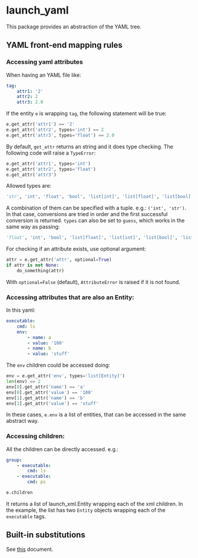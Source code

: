 # launch_yaml

This package provides an abstraction of the YAML tree.

## YAML front-end mapping rules

### Accessing yaml attributes

When having an YAML file like:

```yaml
tag:
    attr1: '2'
    attr2: 2
    attr3: 2.0
```

If the entity `e` is wrapping `tag`, the following statement will be true:
```python
e.get_attr('attr1') == '2'
e.get_attr('attr2', types='int') == 2
e.get_attr('attr3', types='float') == 2.0
```

By default, `get_attr` returns an string and it does type checking. The following code will raise a `TypeError`:

```python
e.get_attr('attr1', types='int')
e.get_attr('attr2', types='float')
e.get_attr('attr3')
```

Allowed types are: 
```python
'str', 'int', 'float', 'bool', 'list[int]', 'list[float]', 'list[bool]', 'list[str]'
```
A combination of them can be specified with a tuple. e.g.: `('int', 'str')`.
In that case, conversions are tried in order and the first successful conversion is returned.
`types` can also be set to `guess`, which works in the same way as passing:

```python
'float', 'int', 'bool', 'list[float]', 'list[int]', 'list[bool]', 'list[str]', 'str'
```

For checking if an attribute exists, use optional argument:

```python
attr = e.get_attr('attr', optional=True)
if attr is not None:
    do_something(attr)
```

With `optional=False` (default), `AttributeError` is raised if it is not found.

### Accessing attributes that are also an Entity:

In this yaml:

```yaml
executable:
    cmd: ls
    env:
        - name: a
        - value: '100'
        - name: b
        - value: 'stuff'
```

The `env` children could be accessed doing:

```python
env = e.get_attr('env', types='list[Entity]')
len(env) == 2
env[0].get_attr('name') == 'a'
env[0].get_attr('value') == '100'
env[1].get_attr('name') == 'b'
env[1].get_attr('value') == 'stuff'
```

In these cases, `e.env` is a list of entities, that can be accessed in the same abstract way.

### Accessing children:

All the children can be directly accessed. e.g.:

```yaml
group:
    - executable:
        cmd: ls
    - executable:
        cmd: ps
```

```python
e.children
```

It returns a list of launch_xml.Entity wrapping each of the xml children.
In the example, the list has two `Entity` objects wrapping each of the `executable` tags.

## Built-in substitutions

See [this](https://github.com/ros2/design/blob/d3a35d7ea201721892993e85e28a5a223cdaa001/articles/151_roslaunch_xml.md) document.
